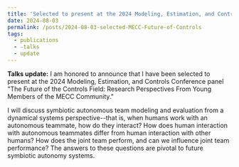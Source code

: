 ```yaml
---
title: 'Selected to present at the 2024 Modeling, Estimation, and Controls Conference panel "The Future of the Controls Field: Research Perspectives From Young Members of the MECC Community."'
date: 2024-08-03
permalink: /posts/2024-08-03-selected-MECC-Future-of-Controls
tags:
  - publications
  - -talks
  - update
---
```

**Talks update:** I am honored to announce that I have been selected to present at the 2024 Modeling, Estimation, and Controls Conference panel "The Future of the Controls Field: Research Perspectives From Young Members of the MECC Community."

I will discuss symbiotic autonomous team modeling and evaluation from a dynamical systems perspective--that is, when humans work with an autonomous teammate, how do they interact? How does human interaction with autonomous teammates differ from human interaction with other humans? How does the joint team perform, and can we influence joint team performance? The answers to these questions are pivotal to future symbiotic autonomy systems.
